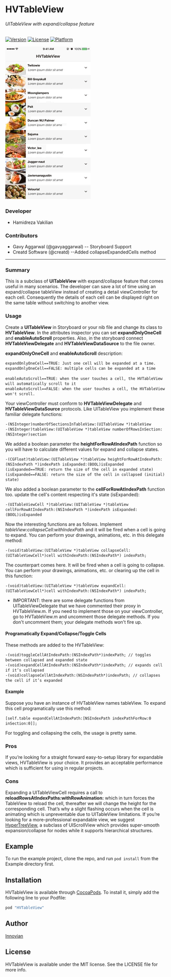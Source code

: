 # HVTableView
###### UITableView with expand/collapse feature

[![Version](https://img.shields.io/cocoapods/v/HVTableView.svg?style=flat)](http://cocoapods.org/pods/HVTableView)
[![License](https://img.shields.io/cocoapods/l/HVTableView.svg?style=flat)](http://cocoapods.org/pods/HVTableView)
[![Platform](https://img.shields.io/cocoapods/p/HVTableView.svg?style=flat)](http://cocoapods.org/pods/HVTableView)

[![HVTableView Example](https://raw.githubusercontent.com/innovian/HVTableView/master/Screens/animation.gif)](https://raw.githubusercontent.com/innovian/HVTableView/master/Screens/animation.gif)



### Developer
- Hamidreza Vakilian

### Contributors
- Gavy Aggarwal (@gavyaggarwal) -- Storyboard Support
- Creatd Software (@creatd) --Added collapseExpandedCells method


------

### Summary
This is a subclass of **UITableView** with expand/collapse feature that comes useful in many scenarios.	The developer can save a lot of time using an expand/collapse tableView instead of creating a detail viewController for each cell. Consequently the details of each cell can be displayed right on the same table without switching to another view.

### Usage
Create a **UITableView** in Storyboard or your nib file and change its class to  **HVTableView**. In the attributes inspector you can set **expandOnlyOneCell** and **enableAutoScroll** properties. Also, in the storyboard connect **HVTableViewDelegate** and **HVTableViewDataSource** to the file owner.

**expandOnlyOneCell** and **enableAutoScroll** description:

	expandOnlyOneCell==TRUE: Just one cell will be expanded at a time.
	expandOnlyOneCell==FALSE: multiple cells can be expanded at a time

	enableAutoScroll==TRUE: when the user touches a cell, the HVTableView will automatically scroll to it
	enableAutoScroll==FALSE: when the user touches a cell, the HVTableView won't scroll.


Your viewController must conform to **HVTableViewDelegate** and **HVTableViewDataSource** protocols.
Like UITableView you implement these familiar delegate functions:

	-(NSInteger)numberOfSectionsInTableView:(UITableView *)tableView
	-(NSInteger)tableView:(UITableView *)tableView numberOfRowsInSection:(NSInteger)section

We added a boolean parameter the **heightForRowAtIndexPath** function so you will have to calculate different values for expand and collapse states.

	-(CGFloat)tableView:(UITableView *)tableView heightForRowAtIndexPath:(NSIndexPath *)indexPath isExpanded:(BOOL)isExpanded
	(isExpanded==TRUE: return the size of the cell in expanded state)
	(isExpanded==FALSE: return the size of the cell in collapsed (initial) state)

We also added a boolean parameter to the **cellForRowAtIndexPath** function too. update the cell's content respecting it's state (isExpanded):

	-(UITableViewCell *)tableView:(UITableView *)tableView cellForRowAtIndexPath:(NSIndexPath *)indexPath isExpanded:(BOOL)isExpanded


Now the interesting functions are as follows. Implement *tableView:collapseCell:withIndexPath* and it will be fired when a cell is going to expand. You can perform your drawings, animations, etc. in this delegate method:

	-(void)tableView:(UITableView *)tableView collapseCell: (UITableViewCell*)cell withIndexPath:(NSIndexPath*) indexPath;

The counterpart comes here. It will be fired when a cell is going to collapse. You can perform your drawings, animations, etc. or clearing up the cell in this function:

	-(void)tableView:(UITableView *)tableView expandCell: (UITableViewCell*)cell withIndexPath:(NSIndexPath*) indexPath;

- IMPORTANT: there are some delegate functions from UITableViewDelegate that we have commented their proxy in HVTableView.m. If you need to implement those on your viewController, go to HVTableView.m and uncomment those delegate methods. If you don't uncomment them; your delegate methods won't fire up.

#### Programatically Expand/Collapse/Toggle Cells
These methods are added to the HVTableView:

	-(void)toggleCellAtIndexPath:(NSIndexPath*)indexPath; // toggles between collapsed and expanded state
	-(void)expandCellAtIndexPath:(NSIndexPath*)indexPath; // expands cell if it’s collapsed
	-(void)collapseCellAtIndexPath:(NSIndexPath*)indexPath; // collapses the cell if it’s expanded

#### Example
Suppose you have an instance of HVTableView names tableView. To expand this cell programatically use this method:

	[self.table expandCellAtIndexPath:[NSIndexPath indexPathForRow:0 inSection:0]];

For toggling and collapsing the cells, the usage is pretty same.


### Pros
If you’re looking for a straight forward easy-to-setup library for expandable views, HVTableView is your choice. It provides an acceptable performance which is sufficient for using in regular projects.

### Cons
Expanding a UITableViewCell requires a call to **reloadRowsAtIndexPaths:withRowAnimation:** which in turn forces the TableView to reload the cell, thereafter we will change the height for the corresponding cell. That’s why a slight flashing occurs when the cell is animating which is unpreventable due to UITableView limitations. If you’re looking for a more-professional expandable view, we suggest [HyperTreeView](http://github.com/innovian/HyperTreeView), a subclass of UIScrollView which provides super-smooth expansion/collapse for nodes while it supports hierarchical structures.

## Example

To run the example project, clone the repo, and run `pod install` from the Example directory first.

## Installation

HVTableView is available through [CocoaPods](http://cocoapods.org). To install
it, simply add the following line to your Podfile:

```ruby
pod "HVTableView"
```

## Author
[Innovian](http://innovian.com)

## License

HVTableView is available under the MIT license. See the LICENSE file for more info.
